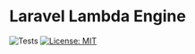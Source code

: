 # Laravel Lambda Engine

![Tests](https://github.com/paulhenri-l/laravel-lambda-engine/workflows/Tests/badge.svg)
[![License: MIT](https://img.shields.io/badge/License-MIT-blue.svg)](LICENSE)

